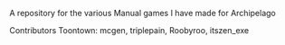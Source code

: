 A repository for the various Manual games I have made for Archipelago

Contributors
Toontown: mcgen, triplepain, Roobyroo, itszen_exe
